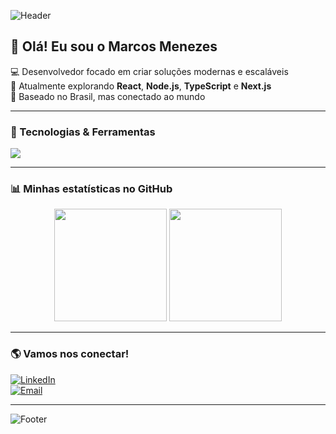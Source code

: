 <!-- Banner ou capa -->
![Header](https://capsule-render.vercel.app/api?type=waving&color=0:0F2027,100:2C5364&height=200&section=header&text=Marcos%20Menezes&fontSize=45&fontColor=ffffff&animation=fadeIn)

<!-- Apresentação -->
## 👋 Olá! Eu sou o Marcos Menezes

💻 Desenvolvedor focado em criar soluções modernas e escaláveis  
🚀 Atualmente explorando **React**, **Node.js**, **TypeScript** e **Next.js**  
📍 Baseado no Brasil, mas conectado ao mundo  

---

### 🚀 Tecnologias & Ferramentas
<p align="left">
  <img src="https://skillicons.dev/icons?i=react,reactnative,next,typescript,nodejs,express,prisma,tailwind,postgresql,mysql,git,github,docker,aws" />
</p>

---

### 📊 Minhas estatísticas no GitHub
<div align="center">
  <img height="180em" src="https://github-readme-stats.vercel.app/api?username=devMarcos24&show_icons=true&theme=tokyonight&include_all_commits=true&count_private=true"/>
  <img height="180em" src="https://github-readme-stats.vercel.app/api/top-langs/?username=devMarcos24&layout=compact&langs_count=7&theme=tokyonight"/>
</div>

---

### 🌎 Vamos nos conectar!
[![LinkedIn](https://img.shields.io/badge/LinkedIn-0077B5?style=for-the-badge&logo=linkedin&logoColor=white)](https://www.linkedin.com/in/devmarcos24/)  
[![Email](https://img.shields.io/badge/Email-D14836?style=for-the-badge&logo=gmail&logoColor=white)](dev.marcos1995@gmail.com)

---

<!-- Rodapé animado -->
![Footer](https://capsule-render.vercel.app/api?type=waving&color=0:0F2027,100:2C5364&height=150&section=footer)
